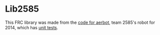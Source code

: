 Lib2585
=======

This FRC library was made from the [code for aerbot](https://github.com/2585Robophiles/aerbot-champs), team 2585's robot for 2014, which has [unit tests](https://github.com/2585Robophiles/aerbot-junit).
